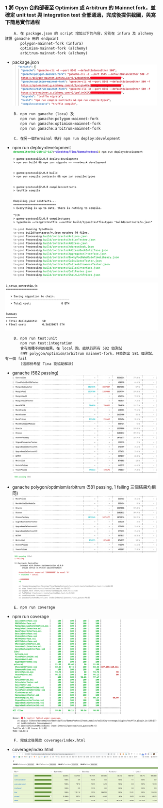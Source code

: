 ### 1.將 Opyn 合約部署至 Optimism 或 Arbitrum 的 Mainnet fork，並確定 unit test 與 integration test 全部通過，完成後提供截圖，與寫下簡易實作過程
```
    A. 在 package.json 的 script 增加以下的內容，分別在 infura 及 alchemy 建置 ganache 用的 endpoint
       polygon-mainnet-fork (infura)
       optimism-mainnet-fork (alchemy)
       arbitrum-mainnet-fork (alchemy)
```
- package.json ![](./package-json.png)
```
    B. npm run ganache (loca) 及
       npm run ganache:polygon-mainnet-fork
       npm run ganache:optimism-mainnet-fork
       npm run ganache:arbitrum-mainnet-fork

    C. 在另一個Terminal 執行 npm run deploy:development       
```
- npm run deploy:development ![](./deploy_development.png)

![](./deploy_development_final.png)

```
    D. npm run test:unit
       npm run test:integration
       會有兩種不同的結果，在 local 跑，能執行所有 582 個測試
       但在 polygon/optimism/arbitrum mainnet-fork，只能跑出 581 個測試，有一個 fail
       (這部份希望 Tina 能協助解決)
```
- ganache (582 passing) ![](./ganache_local.png)

- ganache polygon/optimism/arbitrum (581 passing, 1 failing 三個結果均相同) ![](./ganache_polygon.png)

```
    E. npm run coverage
```
- npm run coverage ![](./coverage.png)

```
    F. 完成之後開啟 coverage/index.html
```
- coverage/index.html ![](./index_html.png)
